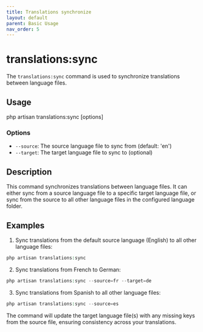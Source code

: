 ```yaml
---
title: Translations synchronize
layout: default
parent: Basic Usage
nav_order: 5
---
```


# translations:sync

The `translations:sync` command is used to synchronize translations between language files.

## Usage

php artisan translations:sync [options]

### Options

- `--source`: The source language file to sync from (default: 'en')
- `--target`: The target language file to sync to (optional)

## Description

This command synchronizes translations between language files. It can either sync from a source language file to a specific target language file, or sync from the source to all other language files in the configured language folder.

## Examples

1. Sync translations from the default source language (English) to all other language files:
```php
php artisan translations:sync
```

2. Sync translations from French to German:
```php
php artisan translations:sync --source=fr --target=de
```

3. Sync translations from Spanish to all other language files:
```php
php artisan translations:sync --source=es
```


The command will update the target language file(s) with any missing keys from the source file, ensuring consistency across your translations.